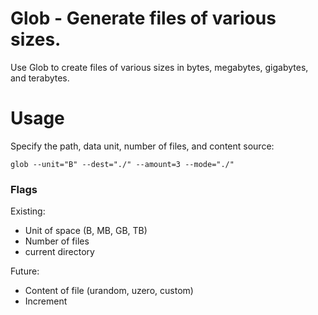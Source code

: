 # Glob - Generate files of various sizes.

Use Glob to create files of various sizes in bytes, megabytes, gigabytes, and terabytes.

# Usage

Specify the path, data unit, number of files, and content source:

```
glob --unit="B" --dest="./" --amount=3 --mode="./"
```

### Flags

Existing:

- Unit of space (B, MB, GB, TB)
- Number of files
- current directory

Future:

- Content of file (urandom, uzero, custom)
- Increment